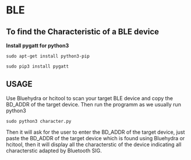 # BLE
## To find the Characteristic of a BLE device

**Install pygatt for python3**

```sudo apt-get install python3-pip```

```sudo pip3 install pygatt```

## **USAGE**
Use Bluehydra or hcitool to scan your target BLE device and copy the BD_ADDR of the target device. Then run the programm as we usually run python3

```sudo python3 character.py```

Then it will ask for the user to enter the BD_ADDR of the target device, just paste the BD_ADDR of the target device which is found using Bluehydra or hcitool, then it will display all the characterstic of the device
indicating all characterstic adapted by Bluetooth SIG.

